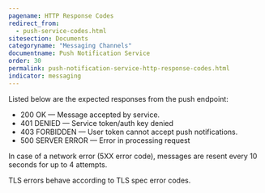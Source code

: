 ```yaml
---
pagename: HTTP Response Codes
redirect_from:
  - push-service-codes.html
sitesection: Documents
categoryname: "Messaging Channels"
documentname: Push Notification Service
order: 30
permalink: push-notification-service-http-response-codes.html
indicator: messaging
---
```


Listed below are the expected responses from the push endpoint:

- 200 OK — Message accepted by service.
- 401 DENIED — Service token/auth key denied
- 403 FORBIDDEN — User token cannot accept push notifications.
- 500 SERVER ERROR — Error in processing request

In case of a network error (5XX error code), messages are resent every 10 seconds for up to 4
attempts.

TLS errors behave according to TLS spec error codes.

